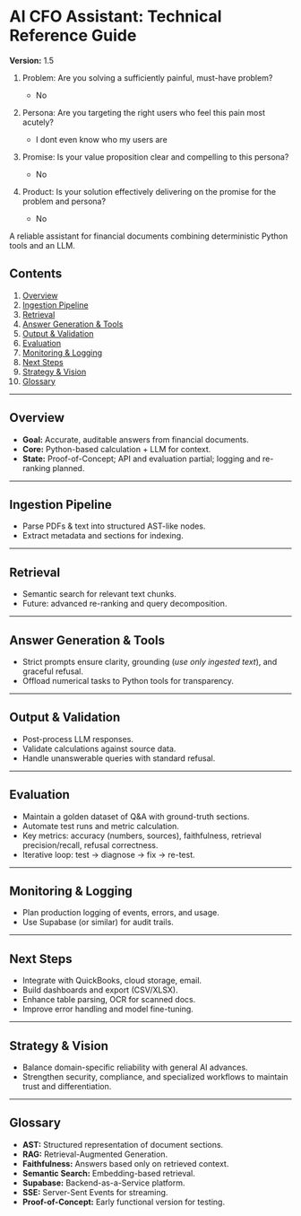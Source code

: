 # AI CFO Assistant: Technical Reference Guide
**Version:** 1.5

1. Problem: Are you solving a sufficiently painful, must-have problem?
    - No

2. Persona: Are you targeting the right users who feel this pain most acutely?
    - I dont even know who my users are

3. Promise: Is your value proposition clear and compelling to this persona?
    - No

4. Product: Is your solution effectively delivering on the promise for the problem and persona?
    - No

A reliable assistant for financial documents combining deterministic Python tools and an LLM.

## Contents
1. [Overview](#overview)
2. [Ingestion Pipeline](#ingestion-pipeline)
3. [Retrieval](#retrieval)
4. [Answer Generation & Tools](#answer-generation--tools)
5. [Output & Validation](#output--validation)
6. [Evaluation](#evaluation)
7. [Monitoring & Logging](#monitoring--logging)
8. [Next Steps](#next-steps)
9. [Strategy & Vision](#strategy--vision)
10. [Glossary](#glossary)

---

## Overview
- **Goal:** Accurate, auditable answers from financial documents.
- **Core:** Python-based calculation + LLM for context.
- **State:** Proof-of-Concept; API and evaluation partial; logging and re-ranking planned.

---

## Ingestion Pipeline
- Parse PDFs & text into structured AST-like nodes.
- Extract metadata and sections for indexing.

---

## Retrieval
- Semantic search for relevant text chunks.
- Future: advanced re-ranking and query decomposition.

---

## Answer Generation & Tools
- Strict prompts ensure clarity, grounding (*use only ingested text*), and graceful refusal.
- Offload numerical tasks to Python tools for transparency.

---

## Output & Validation
- Post-process LLM responses.
- Validate calculations against source data.
- Handle unanswerable queries with standard refusal.

---

## Evaluation
- Maintain a golden dataset of Q&A with ground-truth sections.
- Automate test runs and metric calculation.
- Key metrics: accuracy (numbers, sources), faithfulness, retrieval precision/recall, refusal correctness.
- Iterative loop: test → diagnose → fix → re-test.

---

## Monitoring & Logging
- Plan production logging of events, errors, and usage.
- Use Supabase (or similar) for audit trails.

---

## Next Steps
- Integrate with QuickBooks, cloud storage, email.
- Build dashboards and export (CSV/XLSX).
- Enhance table parsing, OCR for scanned docs.
- Improve error handling and model fine-tuning.

---

## Strategy & Vision
- Balance domain-specific reliability with general AI advances.
- Strengthen security, compliance, and specialized workflows to maintain trust and differentiation.

---

## Glossary
- **AST:** Structured representation of document sections.
- **RAG:** Retrieval-Augmented Generation.
- **Faithfulness:** Answers based only on retrieved context.
- **Semantic Search:** Embedding-based retrieval.
- **Supabase:** Backend-as-a-Service platform.
- **SSE:** Server-Sent Events for streaming.
- **Proof-of-Concept:** Early functional version for testing.
